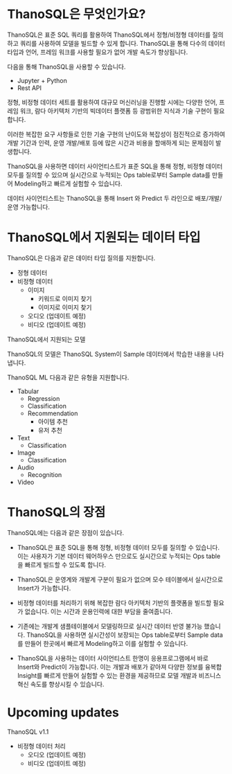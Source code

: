 




# ThanoSQL은 무엇인가요?

ThanoSQL은 표준 SQL 쿼리를 활용하여 ThanoSQL에서 정형/비정형 데이터를 질의하고 쿼리를 사용하여 모델을 빌드할 수 있게 합니다. ThanoSQL을 통해 다수의 데이터 타입과 언어, 프레임 워크를 사용할 필요가 없어 개발 속도가 향상됩니다.

다음을 통해 ThanoSQL을 사용할 수 있습니다. 
* Jupyter + Python
* Rest API

정형, 비정형 데이터 세트를 활용하여 대규모 머신러닝을 진행할 시에는 다양한 언어, 프레임 워크, 람다 아키텍처 기반의 빅데이터 플랫폼 등 광범위한 지식과 기술 구현이 필요합니다. 

이러한 복잡한 요구 사항들로 인한 기술 구현의 난이도와 복잡성이 점진적으로 증가하여 개발 기간과 인력, 운영 개발/배포 등에 많은 시간과 비용을 할애하게 되는 문제점이 발생합니다.



ThanoSQL을 사용하면 데이터 사이언티스트가 표준 SQL을 통해 정형, 비정형 데이터 모두를 질의할 수 있으며 실시간으로 누적되는 Ops table로부터 
Sample data를 만들어 Modeling하고 빠르게 실험할 수 있습니다. 

데이터 사이언티스트는 ThanoSQL을 통해 Insert 와 Predict 두 라인으로 배포/개발/운영 가능합니다.







# ThanoSQL에서 지원되는 데이터 타입

ThanoSQL은 다음과 같은 데이터 타입 질의를 지원합니다.

* 정형 데이터
* 비정형 데이터
    * 이미지
      * 키워드로 이미지 찾기
      * 이미지로 이미지 찾기
    * 오디오 (업데이트 예정)
    * 비디오 (업데이트 예정)

ThanoSQL에서 지원되는 모델

ThanoSQL의 모델은 ThanoSQL System이 Sample 데이터에서 학습한 내용을 나타냅니다.

ThanoSQL ML 다음과 같은 유형을 지원합니다.

* Tabular
    * Regression
    * Classification
    * Recommendation
      * 아이템 추천
      * 유저 추천
* Text
    * Classification
* Image
    * Classification
* Audio
    * Recognition
* Video        



# ThanoSQL의 장점

ThanoSQL에는 다음과 같은 장점이 있습니다. 

* ThanoSQL은 표준 SQL을 통해 정형, 비정형 데이터 모두를 질의할 수 있습니다. 이는 사용자가 기본 데이터 웨어하우스 만으로도 실시간으로 누적되는 Ops table을 빠르게 빌드할 수 있도록 합니다.

* ThanoSQL은 운영계와 개발계 구분이 필요가 없으며 모수 테이블에서 실시간으로 Insert가 가능합니다. 

* 비정형 데이터를 처리하기 위해 복잡한 람다 아키텍처 기반의 플랫폼을 빌드할 필요가 없습니다.
이는 시간과 운용인력에 대한 부담을 줄여줍니다.

* 기존에는 개발계 샘플테이블에서 모델링하므로 실시간 데이터 반영 불가능 했습니다. ThanoSQL을 사용하면 실시간성이 보장되는 Ops table로부터 Sample data를 만들어 한곳에서 빠르게 Modeling하고 이를 실험할 수 있습니다. 

* ThanoSQL을 사용하는 데이터 사이언티스트 한명이 응용프로그램에서 바로 Insert와 Predict이 가능합니다.
이는 개발과 배포가 같아져 다양한 정보를 융복합 Insight를 빠르게 만들어 실험할 수 있는 환경을 제공하므로 모델 개발과 비즈니스 혁신 속도를 향상시킬 수 있습니다. 

# Upcoming updates

ThanoSQL v1.1 

* 비정형 데이터 처리
    * 오디오 (업데이트 예정)
    * 비디오 (업데이트 예정)
